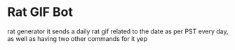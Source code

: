 # Rat GIF Bot
rat generator
it sends a daily rat gif related to the date as per PST every day, as well as having two other commands for it
yep
